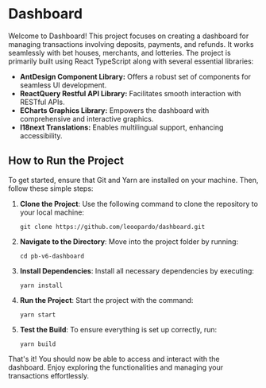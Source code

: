 # Dashboard

Welcome to Dashboard! This project focuses on creating a dashboard for managing transactions involving deposits, payments, and refunds. It works seamlessly with bet houses, merchants, and lotteries. The project is primarily built using React TypeScript along with several essential libraries:

- **AntDesign Component Library:** Offers a robust set of components for seamless UI development.
- **ReactQuery Restful API Library:** Facilitates smooth interaction with RESTful APIs.
- **ECharts Graphics Library:** Empowers the dashboard with comprehensive and interactive graphics.
- **I18next Translations:** Enables multilingual support, enhancing accessibility.

## How to Run the Project

To get started, ensure that Git and Yarn are installed on your machine. Then, follow these simple steps:

1. **Clone the Project**: Use the following command to clone the repository to your local machine:

    ```
    git clone https://github.com/leoopardo/dashboard.git
    ```

2. **Navigate to the Directory**: Move into the project folder by running:

    ```
    cd pb-v6-dashboard
    ```

3. **Install Dependencies**: Install all necessary dependencies by executing:

    ```
    yarn install
    ```

4. **Run the Project**: Start the project with the command:

    ```
    yarn start
    ```

5. **Test the Build**: To ensure everything is set up correctly, run:

    ```
    yarn build
    ```

That's it! You should now be able to access and interact with the dashboard. Enjoy exploring the functionalities and managing your transactions effortlessly.
